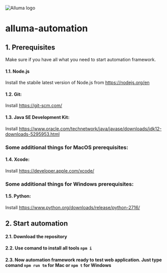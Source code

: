 ![Alluma logo](https://i.ibb.co/ySJSYpB/Screen-Shot-2020-07-13-at-10-03-45-PM.png)
# alluma-automation

## 1. Prerequisites
Make sure if you have all what you need to start automation framework.
#### 1.1. Node.js
Install the stabile latest version of Node.js from https://nodejs.org/en
#### 1.2. Git:
Install https://git-scm.com/
#### 1.3. Java SE Development Kit:
Install https://www.oracle.com/technetwork/java/javase/downloads/jdk12-downloads-5295953.html
### Some additional things for MacOS prerequisites:
#### 1.4. Xcode:
Install https://developer.apple.com/xcode/
### Some additional things for Windows prerequisites:
#### 1.5. Python:
Install https://www.python.org/downloads/release/python-2716/
## 2. Start automation
#### 2.1. Download the repository
#### 2.2. Use comand to install all tools ```npm i```
#### 2.3. Now automation framework ready to test web application. Just type comand ```npm run tm``` for Mac or ```npm t``` for Windows




